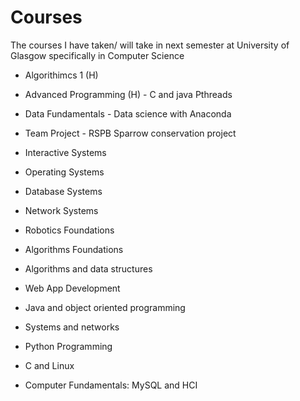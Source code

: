 # Courses
The courses I have taken/ will take in next semester at University of Glasgow specifically in Computer Science

* Algorithimcs 1 (H)

* Advanced Programming (H) - C and java Pthreads

* Data Fundamentals - Data science with Anaconda

* Team Project - RSPB Sparrow conservation project

* Interactive Systems

* Operating Systems

* Database Systems

* Network Systems

* Robotics Foundations

* Algorithms Foundations

* Algorithms and data structures

* Web App Development

* Java and object oriented programming

* Systems and networks

* Python Programming

* C and Linux

* Computer Fundamentals: MySQL and HCI
